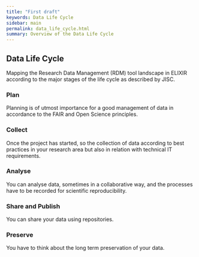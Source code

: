```yaml
---
title: "First draft"
keywords: Data Life Cycle 
sidebar: main
permalink: data_life_cycle.html
summary: Overview of the Data Life Cycle 
---
```



## Data Life Cycle 

Mapping the Research Data Management (RDM) tool landscape in ELIXIR according to the major stages of the life cycle as described by JISC. 

### Plan 

Planning is of utmost importance for a good management of data in accordance to the FAIR and Open Science principles. 

### Collect 

Once the project has started, so the collection of data according to best practices in your research area but also in relation with technical IT requirements.

### Analyse 

You can analyse data, sometimes in a collaborative way, and the processes have to be recorded for scientific reproducibility. 

### Share and Publish

You can share your data using repositories. 

### Preserve 

You have to think about the long term preservation of your data. 






